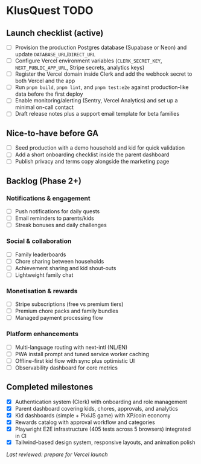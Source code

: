 # KlusQuest TODO

## Launch checklist (active)
- [ ] Provision the production Postgres database (Supabase or Neon) and update `DATABASE_URL`/`DIRECT_URL`
- [ ] Configure Vercel environment variables (`CLERK_SECRET_KEY`, `NEXT_PUBLIC_APP_URL`, Stripe secrets, analytics keys)
- [ ] Register the Vercel domain inside Clerk and add the webhook secret to both Vercel and the app
- [ ] Run `pnpm build`, `pnpm lint`, and `pnpm test:e2e` against production-like data before the first deploy
- [ ] Enable monitoring/alerting (Sentry, Vercel Analytics) and set up a minimal on-call contact
- [ ] Draft release notes plus a support email template for beta families

## Nice-to-have before GA
- [ ] Seed production with a demo household and kid for quick validation
- [ ] Add a short onboarding checklist inside the parent dashboard
- [ ] Publish privacy and terms copy alongside the marketing page

## Backlog (Phase 2+)

### Notifications & engagement
- [ ] Push notifications for daily quests
- [ ] Email reminders to parents/kids
- [ ] Streak bonuses and daily challenges

### Social & collaboration
- [ ] Family leaderboards
- [ ] Chore sharing between households
- [ ] Achievement sharing and kid shout-outs
- [ ] Lightweight family chat

### Monetisation & rewards
- [ ] Stripe subscriptions (free vs premium tiers)
- [ ] Premium chore packs and family bundles
- [ ] Managed payment processing flow

### Platform enhancements
- [ ] Multi-language routing with next-intl (NL/EN)
- [ ] PWA install prompt and tuned service worker caching
- [ ] Offline-first kid flow with sync plus optimistic UI
- [ ] Observability dashboard for core metrics

## Completed milestones
- [x] Authentication system (Clerk) with onboarding and role management
- [x] Parent dashboard covering kids, chores, approvals, and analytics
- [x] Kid dashboards (simple + PixiJS game) with XP/coin economy
- [x] Rewards catalog with approval workflow and categories
- [x] Playwright E2E infrastructure (405 tests across 5 browsers) integrated in CI
- [x] Tailwind-based design system, responsive layouts, and animation polish

_Last reviewed: prepare for Vercel launch_